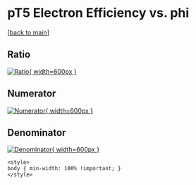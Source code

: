 # pT5 Electron Efficiency vs. phi

[[back to main](./)]



## Ratio

[![Ratio](../mtv/var/pT5_11_eff_phi.png){ width=600px }](../mtv/var/pT5_11_eff_phi.pdf)

## Numerator

[![Numerator](../mtv/num/pT5_11_eff_phi_num0.png){ width=600px }](../mtv/num/pT5_11_eff_phi_num0.pdf)

## Denominator

[![Denominator](../mtv/den/pT5_11_eff_phi_den.png){ width=600px }](../mtv/den/pT5_11_eff_phi_den.pdf)


``` {=html}
<style>
body { min-width: 100% !important; }
</style>
```
